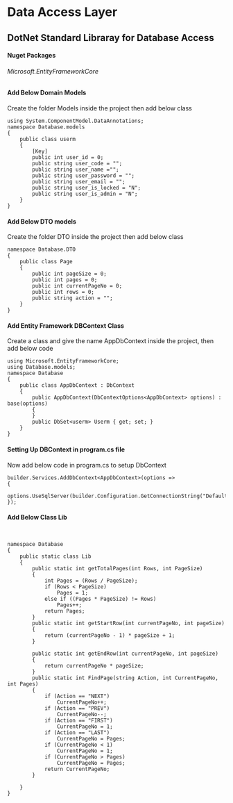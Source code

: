 # Data Access Layer 

## DotNet Standard Libraray for Database Access

#### Nuget Packages
###### Microsoft.EntityFrameworkCore


#### Add Below Domain Models

<p> Create the folder Models inside the project 
then add below class
</p>

```
using System.ComponentModel.DataAnnotations;
namespace Database.models
{
    public class userm
    {
        [Key]
        public int user_id = 0;
        public string user_code = "";
        public string user_name ="";
        public string user_password = "";
        public string user_email = "";
        public string user_is_locked = "N";
        public string user_is_admin = "N";
    }
}
```
#### Add Below DTO models
<p>Create the folder DTO inside the project 
then add below class
</p>

```
namespace Database.DTO
{
    public class Page
    {
        public int pageSize = 0;
        public int pages = 0;
        public int currentPageNo = 0;
        public int rows = 0;
        public string action = "";
    }
}
```

#### Add Entity Framework DBContext Class
<p>Create a class and give the name AppDbContext
inside the project, then add below code
</p>


```
using Microsoft.EntityFrameworkCore;
using Database.models;
namespace Database
{
    public class AppDbContext : DbContext
    {
        public AppDbContext(DbContextOptions<AppDbContext> options) : base(options)
        {
        }
        public DbSet<userm> Userm { get; set; }
    }
}
```

#### Setting Up DBContext in program.cs file
<p>Now add below code in program.cs to setup DbContext
</p>

```
builder.Services.AddDbContext<AppDbContext>(options =>
{
    options.UseSqlServer(builder.Configuration.GetConnectionString("DefaultConnection"));
});
```




#### Add Below Class Lib
```


namespace Database
{
    public static class Lib
    {
        public static int getTotalPages(int Rows, int PageSize)
        {
            int Pages = (Rows / PageSize);
            if (Rows < PageSize)
                Pages = 1;
            else if ((Pages * PageSize) != Rows)
                Pages++;
            return Pages;
        }
        public static int getStartRow(int currentPageNo, int pageSize)
        {
            return (currentPageNo - 1) * pageSize + 1;
        }

        public static int getEndRow(int currentPageNo, int pageSize)
        {
            return currentPageNo * pageSize;
        }
        public static int FindPage(string Action, int CurrentPageNo, int Pages)
        {
            if (Action == "NEXT")
                CurrentPageNo++;
            if (Action == "PREV")
                CurrentPageNo--;
            if (Action == "FIRST")
                CurrentPageNo = 1;
            if (Action == "LAST")
                CurrentPageNo = Pages;
            if (CurrentPageNo < 1)
                CurrentPageNo = 1;
            if (CurrentPageNo > Pages)
                CurrentPageNo = Pages;
            return CurrentPageNo;
        }

    }
}

```
